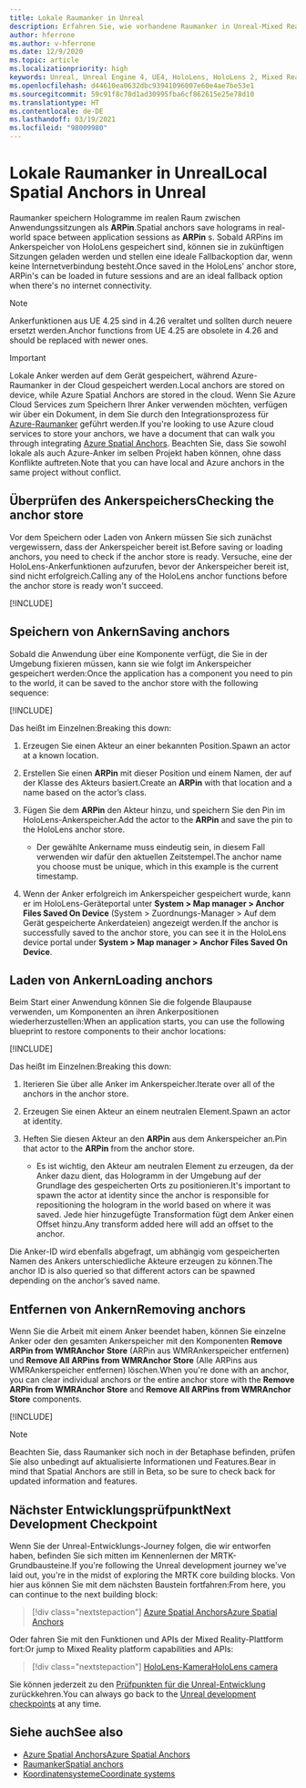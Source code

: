 ```yaml
---
title: Lokale Raumanker in Unreal
description: Erfahren Sie, wie vorhandene Raumanker in Unreal-Mixed Reality-Anwendungen verwendet, gespeichert und verwaltet werden.
author: hferrone
ms.author: v-hferrone
ms.date: 12/9/2020
ms.topic: article
ms.localizationpriority: high
keywords: Unreal, Unreal Engine 4, UE4, HoloLens, HoloLens 2, Mixed Reality, Entwicklung, Features, Dokumentation, Leitfäden, Hologramme, Raumanker, Mixed Reality-Headset, Windows Mixed Reality-Headset, Virtual Reality-Headset
ms.openlocfilehash: d44610ea0632dbc93941096007e60e4ae7be53e1
ms.sourcegitcommit: 59c91f8c70d1ad30995fba6cf862615e25e78d10
ms.translationtype: HT
ms.contentlocale: de-DE
ms.lasthandoff: 03/19/2021
ms.locfileid: "98009980"
---
```

# <a name="local-spatial-anchors-in-unreal"></a><span data-ttu-id="bee6e-104">Lokale Raumanker in Unreal</span><span class="sxs-lookup"><span data-stu-id="bee6e-104">Local Spatial Anchors in Unreal</span></span>

<span data-ttu-id="bee6e-105">Raumanker speichern Hologramme im realen Raum zwischen Anwendungssitzungen als **ARPin**.</span><span class="sxs-lookup"><span data-stu-id="bee6e-105">Spatial anchors save holograms in real-world space between application sessions as **ARPin** s.</span></span> <span data-ttu-id="bee6e-106">Sobald ARPins im Ankerspeicher von HoloLens gespeichert sind, können sie in zukünftigen Sitzungen geladen werden und stellen eine ideale Fallbackoption dar, wenn keine Internetverbindung besteht.</span><span class="sxs-lookup"><span data-stu-id="bee6e-106">Once saved in the HoloLens' anchor store, ARPin's can be loaded in future sessions and are an ideal fallback option when there's no internet connectivity.</span></span>

> [!NOTE]
> <span data-ttu-id="bee6e-107">Ankerfunktionen aus UE 4.25 sind in 4.26 veraltet und sollten durch neuere ersetzt werden.</span><span class="sxs-lookup"><span data-stu-id="bee6e-107">Anchor functions from UE 4.25 are obsolete in 4.26 and should be replaced with newer ones.</span></span> 

> [!IMPORTANT]
> <span data-ttu-id="bee6e-108">Lokale Anker werden auf dem Gerät gespeichert, während Azure-Raumanker in der Cloud gespeichert werden.</span><span class="sxs-lookup"><span data-stu-id="bee6e-108">Local anchors are stored on device, while Azure Spatial Anchors are stored in the cloud.</span></span> <span data-ttu-id="bee6e-109">Wenn Sie Azure Cloud Services zum Speichern Ihrer Anker verwenden möchten, verfügen wir über ein Dokument, in dem Sie durch den Integrationsprozess für [Azure-Raumanker](unreal-azure-spatial-anchors.md) geführt werden.</span><span class="sxs-lookup"><span data-stu-id="bee6e-109">If you're looking to use Azure cloud services to store your anchors, we have a document that can walk you through integrating [Azure Spatial Anchors](unreal-azure-spatial-anchors.md).</span></span> <span data-ttu-id="bee6e-110">Beachten Sie, dass Sie sowohl lokale als auch Azure-Anker im selben Projekt haben können, ohne dass Konflikte auftreten.</span><span class="sxs-lookup"><span data-stu-id="bee6e-110">Note that you can have local and Azure anchors in the same project without conflict.</span></span>

## <a name="checking-the-anchor-store"></a><span data-ttu-id="bee6e-111">Überprüfen des Ankerspeichers</span><span class="sxs-lookup"><span data-stu-id="bee6e-111">Checking the anchor store</span></span>

<span data-ttu-id="bee6e-112">Vor dem Speichern oder Laden von Ankern müssen Sie sich zunächst vergewissern, dass der Ankerspeicher bereit ist.</span><span class="sxs-lookup"><span data-stu-id="bee6e-112">Before saving or loading anchors, you need to check if the anchor store is ready.</span></span>  <span data-ttu-id="bee6e-113">Versuche, eine der HoloLens-Ankerfunktionen aufzurufen, bevor der Ankerspeicher bereit ist, sind nicht erfolgreich.</span><span class="sxs-lookup"><span data-stu-id="bee6e-113">Calling any of the HoloLens anchor functions before the anchor store is ready won't succeed.</span></span>  

[!INCLUDE[](includes/tabs-sa-1.md)]

## <a name="saving-anchors"></a><span data-ttu-id="bee6e-114">Speichern von Ankern</span><span class="sxs-lookup"><span data-stu-id="bee6e-114">Saving anchors</span></span>

<span data-ttu-id="bee6e-115">Sobald die Anwendung über eine Komponente verfügt, die Sie in der Umgebung fixieren müssen, kann sie wie folgt im Ankerspeicher gespeichert werden:</span><span class="sxs-lookup"><span data-stu-id="bee6e-115">Once the application has a component you need to pin to the world, it can be saved to the anchor store with the following sequence:</span></span> 

[!INCLUDE[](includes/tabs-sa-2.md)]

<span data-ttu-id="bee6e-116">Das heißt im Einzelnen:</span><span class="sxs-lookup"><span data-stu-id="bee6e-116">Breaking this down:</span></span>
1. <span data-ttu-id="bee6e-117">Erzeugen Sie einen Akteur an einer bekannten Position.</span><span class="sxs-lookup"><span data-stu-id="bee6e-117">Spawn an actor at a known location.</span></span>
2. <span data-ttu-id="bee6e-118">Erstellen Sie einen **ARPin** mit dieser Position und einem Namen, der auf der Klasse des Akteurs basiert.</span><span class="sxs-lookup"><span data-stu-id="bee6e-118">Create an **ARPin** with that location and a name based on the actor’s class.</span></span> 
3. <span data-ttu-id="bee6e-119">Fügen Sie dem **ARPin** den Akteur hinzu, und speichern Sie den Pin im HoloLens-Ankerspeicher.</span><span class="sxs-lookup"><span data-stu-id="bee6e-119">Add the actor to the **ARPin** and save the pin to the HoloLens anchor store.</span></span>  
    * <span data-ttu-id="bee6e-120">Der gewählte Ankername muss eindeutig sein, in diesem Fall verwenden wir dafür den aktuellen Zeitstempel.</span><span class="sxs-lookup"><span data-stu-id="bee6e-120">The anchor name you choose must be unique, which in this example is the current timestamp.</span></span> 

4. <span data-ttu-id="bee6e-121">Wenn der Anker erfolgreich im Ankerspeicher gespeichert wurde, kann er im HoloLens-Geräteportal unter **System > Map manager > Anchor Files Saved On Device** (System > Zuordnungs-Manager > Auf dem Gerät gespeicherte Ankerdateien) angezeigt werden.</span><span class="sxs-lookup"><span data-stu-id="bee6e-121">If the anchor is successfully saved to the anchor store, you can see it in the HoloLens device portal under **System > Map manager > Anchor Files Saved On Device**.</span></span> 

## <a name="loading-anchors"></a><span data-ttu-id="bee6e-122">Laden von Ankern</span><span class="sxs-lookup"><span data-stu-id="bee6e-122">Loading anchors</span></span>

<span data-ttu-id="bee6e-123">Beim Start einer Anwendung können Sie die folgende Blaupause verwenden, um Komponenten an ihren Ankerpositionen wiederherzustellen:</span><span class="sxs-lookup"><span data-stu-id="bee6e-123">When an application starts, you can use the following blueprint to restore components to their anchor locations:</span></span>

[!INCLUDE[](includes/tabs-sa-3.md)]

<span data-ttu-id="bee6e-124">Das heißt im Einzelnen:</span><span class="sxs-lookup"><span data-stu-id="bee6e-124">Breaking this down:</span></span>
1. <span data-ttu-id="bee6e-125">Iterieren Sie über alle Anker im Ankerspeicher.</span><span class="sxs-lookup"><span data-stu-id="bee6e-125">Iterate over all of the anchors in the anchor store.</span></span> 
2. <span data-ttu-id="bee6e-126">Erzeugen Sie einen Akteur an einem neutralen Element.</span><span class="sxs-lookup"><span data-stu-id="bee6e-126">Spawn an actor at identity.</span></span>
3. <span data-ttu-id="bee6e-127">Heften Sie diesen Akteur an den **ARPin** aus dem Ankerspeicher an.</span><span class="sxs-lookup"><span data-stu-id="bee6e-127">Pin that actor to the **ARPin** from the anchor store.</span></span>  

    * <span data-ttu-id="bee6e-128">Es ist wichtig, den Akteur am neutralen Element zu erzeugen, da der Anker dazu dient, das Hologramm in der Umgebung auf der Grundlage des gespeicherten Orts zu positionieren.</span><span class="sxs-lookup"><span data-stu-id="bee6e-128">It's important to spawn the actor at identity since the anchor is responsible for repositioning the hologram in the world based on where it was saved.</span></span> <span data-ttu-id="bee6e-129">Jede hier hinzugefügte Transformation fügt dem Anker einen Offset hinzu.</span><span class="sxs-lookup"><span data-stu-id="bee6e-129">Any transform added here will add an offset to the anchor.</span></span> 

<span data-ttu-id="bee6e-130">Die Anker-ID wird ebenfalls abgefragt, um abhängig vom gespeicherten Namen des Ankers unterschiedliche Akteure erzeugen zu können.</span><span class="sxs-lookup"><span data-stu-id="bee6e-130">The anchor ID is also queried so that different actors can be spawned depending on the anchor’s saved name.</span></span> 

## <a name="removing-anchors"></a><span data-ttu-id="bee6e-131">Entfernen von Ankern</span><span class="sxs-lookup"><span data-stu-id="bee6e-131">Removing anchors</span></span> 

<span data-ttu-id="bee6e-132">Wenn Sie die Arbeit mit einem Anker beendet haben, können Sie einzelne Anker oder den gesamten Ankerspeicher mit den Komponenten **Remove ARPin from WMRAnchor Store** (ARPin aus WMRAnkerspeicher entfernen) und **Remove All ARPins from WMRAnchor Store** (Alle ARPins aus WMRAnkerspeicher entfernen) löschen.</span><span class="sxs-lookup"><span data-stu-id="bee6e-132">When you're done with an anchor, you can clear individual anchors or the entire anchor store with the **Remove ARPin from WMRAnchor Store** and **Remove All ARPins from WMRAnchor Store** components.</span></span>

[!INCLUDE[](includes/tabs-sa-4.md)]

> [!NOTE]
> <span data-ttu-id="bee6e-133">Beachten Sie, dass Raumanker sich noch in der Betaphase befinden, prüfen Sie also unbedingt auf aktualisierte Informationen und Features.</span><span class="sxs-lookup"><span data-stu-id="bee6e-133">Bear in mind that Spatial Anchors are still in Beta, so be sure to check back for updated information and features.</span></span>

## <a name="next-development-checkpoint"></a><span data-ttu-id="bee6e-134">Nächster Entwicklungsprüfpunkt</span><span class="sxs-lookup"><span data-stu-id="bee6e-134">Next Development Checkpoint</span></span>

<span data-ttu-id="bee6e-135">Wenn Sie der Unreal-Entwicklungs-Journey folgen, die wir entworfen haben, befinden Sie sich mitten im Kennenlernen der MRTK-Grundbausteine.</span><span class="sxs-lookup"><span data-stu-id="bee6e-135">If you're following the Unreal development journey we've laid out, you're in the midst of exploring the MRTK core building blocks.</span></span> <span data-ttu-id="bee6e-136">Von hier aus können Sie mit dem nächsten Baustein fortfahren:</span><span class="sxs-lookup"><span data-stu-id="bee6e-136">From here, you can continue to the next building block:</span></span> 

> [!div class="nextstepaction"]
> [<span data-ttu-id="bee6e-137">Azure Spatial Anchors</span><span class="sxs-lookup"><span data-stu-id="bee6e-137">Azure Spatial Anchors</span></span>](unreal-azure-spatial-anchors.md)

<span data-ttu-id="bee6e-138">Oder fahren Sie mit den Funktionen und APIs der Mixed Reality-Plattform fort:</span><span class="sxs-lookup"><span data-stu-id="bee6e-138">Or jump to Mixed Reality platform capabilities and APIs:</span></span>

> [!div class="nextstepaction"]
> [<span data-ttu-id="bee6e-139">HoloLens-Kamera</span><span class="sxs-lookup"><span data-stu-id="bee6e-139">HoloLens camera</span></span>](unreal-hololens-camera.md)

<span data-ttu-id="bee6e-140">Sie können jederzeit zu den [Prüfpunkten für die Unreal-Entwicklung](unreal-development-overview.md#2-core-building-blocks) zurückkehren.</span><span class="sxs-lookup"><span data-stu-id="bee6e-140">You can always go back to the [Unreal development checkpoints](unreal-development-overview.md#2-core-building-blocks) at any time.</span></span>

## <a name="see-also"></a><span data-ttu-id="bee6e-141">Siehe auch</span><span class="sxs-lookup"><span data-stu-id="bee6e-141">See also</span></span>

* [<span data-ttu-id="bee6e-142">Azure Spatial Anchors</span><span class="sxs-lookup"><span data-stu-id="bee6e-142">Azure Spatial Anchors</span></span>](unreal-azure-spatial-anchors.md)
* [<span data-ttu-id="bee6e-143">Raumanker</span><span class="sxs-lookup"><span data-stu-id="bee6e-143">Spatial anchors</span></span>](../../design/spatial-anchors.md)
* [<span data-ttu-id="bee6e-144">Koordinatensysteme</span><span class="sxs-lookup"><span data-stu-id="bee6e-144">Coordinate systems</span></span>](../../design/coordinate-systems.md)
